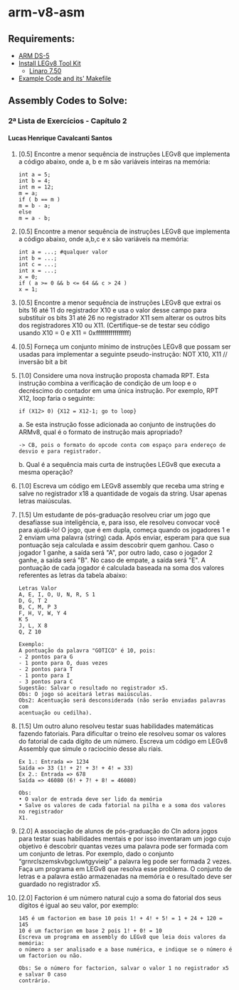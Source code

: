 # arm-v8-asm
## Requirements:
- [ARM DS-5](https://developer.arm.com/tools-and-software/embedded/arm-development-studio/downloads)
- [Install LEGv8 Tool Kit](https://bitbucket.org/HarryBroeders/legv8/wiki/Home)
   - [Linaro 7.50](https://releases.linaro.org/components/toolchain/binaries/latest-7/aarch64-elf/gcc-linaro-7.5.0-2019.12-i686-mingw32_aarch64-elf.tar.xz)
- [Example Code and its' Makefile](https://bitbucket.org/HarryBroeders/legv8/src/master/ass01/)

## Assembly Codes to Solve:
### 2ª Lista de Exercícios - Capítulo 2
#### Lucas Henrique Cavalcanti Santos

1. [0.5] Encontre a menor sequência de instruções LEGv8 que implementa a código abaixo,
onde a, b e m são variáveis inteiras na memória:
    ```
    int a = 5;
    int b = 4;
    int m = 12;
    m = a;
    if ( b == m )
    m = b - a;
    else
    m = a - b;
    ```
2. [0.5] Encontre a menor sequência de instruções LEGv8 que implementa a código abaixo,
onde a,b,c e x são variáveis na memória:
    ```
    int a = ...; #qualquer valor
    int b = ...;
    int c = ...;
    int x = ...;
    x = 0;
    if ( a >= 0 && b <= 64 && c > 24 )
    x = 1;
    ```

3. [0.5] Encontre a menor sequência de instruções LEGv8 que extrai os bits 16 até 11 do
registrador X10 e usa o valor desse campo para substituir os bits 31 até 26 no registrador
X11 sem alterar os outros bits dos registradores X10 ou X11.
(Certifique-se de testar seu código usando X10 = 0 e X11 = 0xffffffffffffffff)


4. [0.5] Forneça um conjunto mínimo de instruções LEGv8 que possam ser usadas para
implementar a seguinte pseudo-instrução: NOT X10, X11 // inversão bit a bit
	

5. [1.0] Considere uma nova instrução proposta chamada RPT. Esta instrução combina a
verificação de condição de um loop e o decréscimo do contador em uma única instrução.
Por exemplo, RPT X12, loop faria o seguinte:
    
    ``` if (X12> 0) {X12 = X12-1; go to loop} ``` 

    a. Se esta instrução fosse adicionada ao conjunto de instruções do ARMv8, qual é o
    formato de instrução mais apropriado?
    
    ```-> CB, pois o formato do opcode conta com espaço para endereço de desvio e para registrador.```

    b. Qual é a sequência mais curta de instruções LEGv8 que executa a mesma
    operação?
    

6. [1.0] Escreva um código em LEGv8 assembly que receba uma string e salve no
registrador x18 a quantidade de vogais da string. Usar apenas letras maiúsculas.


7. [1.5] Um estudante de pós-graduação resolveu criar um jogo que desafiasse sua
inteligência, e, para isso, ele resolveu convocar você para ajudá-lo! O jogo, que é em
dupla, começa quando os jogadores 1 e 2 enviam uma palavra (string) cada. Após
enviar, esperam para que sua pontuação seja calculada e assim descobrir quem
ganhou. Caso o jogador 1 ganhe, a saída será "A", por outro lado, caso o jogador 2
ganhe, a saída será "B". No caso de empate, a saída será "E".
A pontuação de cada jogador é calculada baseada na soma dos valores referentes as
letras da tabela abaixo:
    ```
    Letras Valor
    A, E, I, O, U, N, R, S 1
    D, G, T 2
    B, C, M, P 3
    F, H, V, W, Y 4
    K 5
    J, L, X 8
    Q, Z 10

    Exemplo:
    A pontuação da palavra "GOTICO" é 10, pois:
    - 2 pontos para G
    - 1 ponto para O, duas vezes
    - 2 pontos para T
    - 1 ponto para I
    - 3 pontos para C
    Sugestão: Salvar o resultado no registrador x5.
    Obs: O jogo só aceitará letras maiúsculas.
    Obs2: Acentuação será desconsiderada (não serão enviadas palavras com
    acentuação ou cedilha).
    ```
    
8. [1.5] Um outro aluno resolveu testar suas habilidades matemáticas fazendo fatoriais.
Para dificultar o treino ele resolveu somar os valores do fatorial de cada dígito de um
número. Escreva um código em LEGv8 Assembly que simule o raciocínio desse
alu	riais.
    ```
    Ex 1.: Entrada => 1234
    Saída => 33 (1! + 2! + 3! + 4! = 33)
    Ex 2.: Entrada => 678
    Saída => 46080 (6! + 7! + 8! = 46080)

    Obs:
    • O valor de entrada deve ser lido da memória
    • Salve os valores de cada fatorial na pilha e a soma dos valores no registrador
    X1.
    ```
    
9. [2.0] A associação de alunos de pós-graduação do CIn adora jogos para testar suas
habilidades mentais e por isso inventaram um jogo cujo objetivo é descobrir quantas
vezes uma palavra pode ser formada com um conjunto de letras. Por exemplo, dado
o conjunto “grnrclszemskvbgcluwtgyvieip” a palavra leg pode ser formada 2 vezes.
Faça um programa em LEGv8 que resolva esse problema. O conjunto de letras e a
palavra estão armazenadas na memória e o resultado deve ser guardado no
registrador x5.

10. [2.0] Factorion é um número natural cujo a soma do fatorial dos seus dígitos é igual
ao seu valor, por exemplo:
    ```
    145 é um factorion em base 10 pois 1! + 4! + 5! = 1 + 24 + 120 = 145
    10 é um factorion em base 2 pois 1! + 0! = 10
    Escreva um programa em assembly do LEGv8 que leia dois valores da memória:
    o número a ser analisado e a base numérica, e indique se o número é um factorion ou não.

    Obs: Se o número for factorion, salvar o valor 1 no registrador x5 e salvar 0 caso
    contrário.
    ```


